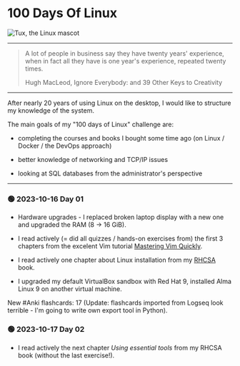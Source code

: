 # 100 Days Of Linux

![Tux, the Linux mascot](https://upload.wikimedia.org/wikipedia/commons/thumb/3/35/Tux.svg/202px-Tux.svg.png)

---

> A lot of people in business say they have twenty years' experience, 
> when in fact all they have is one year's experience, repeated twenty times.
> 
> Hugh MacLeod, Ignore Everybody: and 39 Other Keys to Creativity 

---

After nearly 20 years of using Linux on the desktop, I would like to structure my knowledge of the system.

The main goals of my "100 days of Linux" challenge are:

- completing the courses and books I bought some time ago (on Linux / Docker / the DevOps approach)

- better knowledge of networking and TCP/IP issues

- looking at SQL databases from the administrator's perspective

---

### &#128994; 2023-10-16 Day 01

- Hardware upgrades - I replaced broken laptop display with a new one and upgraded the RAM (8 -> 16 GiB).

- I read actively (= did all quizzes / hands-on exercises from) the first 3 chapters from the excelent Vim tutorial [Mastering Vim Quickly](https://jovicailic.org/mastering-vim-quickly/).

- I read actively one chapter about Linux installation from my [RHCSA](https://www.sandervanvugt.com/red-hat-rhce-8-ex294-cert-guide/) book.

- I upgraded my default VirtualBox sandbox with Red Hat 9, installed Alma Linux 9 on another virtual machine. 

New #Anki flashcards: 17
(Update: flashcards imported from Logseq look terrible - I'm going to write own export tool in Python).

### &#128994; 2023-10-17 Day 02

- I read actively the next chapter *Using essential tools* from my RHCSA book (without the last exercise!).
